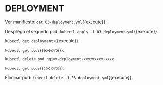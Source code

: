 # DEPLOYMENT

Ver manifiesto:
`cat 03-deployment.yml`{{execute}}.

Despliega el segundo pod:
`kubectl apply -f 03-deployment.yml`{{execute}}.

`kubectl get deployments`{{execute}}.

`kubectl get pods`{{execute}}.

`kubectl delete pod nginx-deployment-xxxxxxxxx-xxxx`

`kubectl get pods`{{execute}}.

Eliminar pod:
`kubectl delete -f 03-deployment.yml`{{execute}}.

